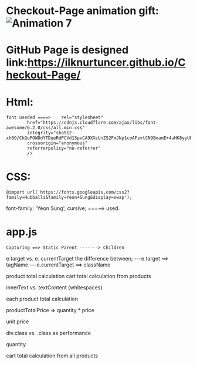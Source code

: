 # Checkout-Page animation gift:![Animation 7](https://user-images.githubusercontent.com/118935193/214602161-181f0db4-b1f9-4903-bfe1-e7b24bdb6ea7.gif)

# GitHub Page is designed link:https://ilknurtuncer.github.io/Checkout-Page/
# Html:
    font useded ====>    rel="stylesheet"
            href="https://cdnjs.cloudflare.com/ajax/libs/font-awesome/6.2.0/css/all.min.css"
            integrity="sha512-xh6O/CkQoPOWDdYTDqeRdPCVd1SpvCA9XXcUnZS2FmJNp1coAFzvtCN9BmamE+4aHK8yyUHUSCcJHgXloTyT2A=="
            crossorigin="anonymous"
            referrerpolicy="no-referrer"
            />
# CSS: 
    @import url('https://fonts.googleapis.com/css2?family=Hubballi&family=Yeon+Sung&display=swap');
font-family: 'Yeon Sung', cursive;   =====> used.


# app.js
    Capturing ==> Static Parent -------> Children

e.target vs. e. currentTarget the difference between;
---e.target  ==>  tagName
---e.currentTarget  ==>  className

 product total calculation
 cart total calculation from products

 innerText  vs. textContent (whitespaces)

each product total calculation

productTotalPrice => quantity * price

unit price

 div.class vs. .class as performance

 quantity

 cart total calculation from all products

 

